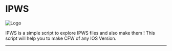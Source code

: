 # IPWS

![Logo](http://cdn1.macworld.co.uk/cmsdata/features/3608274/Terminalicon2_thumb800.png)

IPWS is a simple script to explore IPWS files and also make them ! This script will help you to make CFW of any IOS Version.


------------
